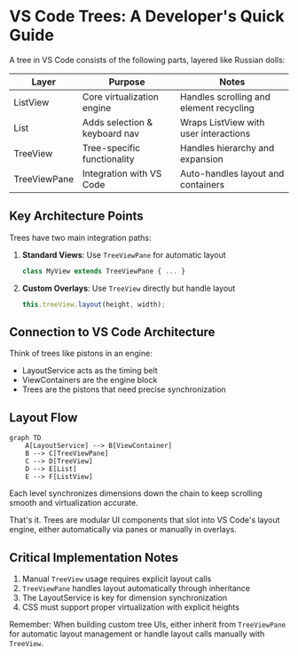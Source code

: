 # VS Code Trees: A Developer's Quick Guide

A tree in VS Code consists of the following parts, layered like Russian dolls:

| Layer | Purpose | Notes |
|-------|---------|--------|
| ListView | Core virtualization engine | Handles scrolling and element recycling |
| List | Adds selection & keyboard nav | Wraps ListView with user interactions |
| TreeView | Tree-specific functionality | Handles hierarchy and expansion |
| TreeViewPane | Integration with VS Code | Auto-handles layout and containers |

## Key Architecture Points
Trees have two main integration paths:

1. **Standard Views**: Use `TreeViewPane` for automatic layout
   ```typescript
   class MyView extends TreeViewPane { ... }
   ```

2. **Custom Overlays**: Use `TreeView` directly but handle layout
   ```typescript
   this.treeView.layout(height, width);
   ```

## Connection to VS Code Architecture
Think of trees like pistons in an engine:
- LayoutService acts as the timing belt
- ViewContainers are the engine block
- Trees are the pistons that need precise synchronization

## Layout Flow
```mermaid
graph TD
    A[LayoutService] --> B[ViewContainer]
    B --> C[TreeViewPane]
    C --> D[TreeView]
    D --> E[List]
    E --> F[ListView]
```

Each level synchronizes dimensions down the chain to keep scrolling smooth and virtualization accurate.

That's it. Trees are modular UI components that slot into VS Code's layout engine, either automatically via panes or manually in overlays.

## Critical Implementation Notes
1. Manual `TreeView` usage requires explicit layout calls
2. `TreeViewPane` handles layout automatically through inheritance
3. The LayoutService is key for dimension synchronization
4. CSS must support proper virtualization with explicit heights

Remember: When building custom tree UIs, either inherit from `TreeViewPane` for automatic layout management or handle layout calls manually with `TreeView`.
